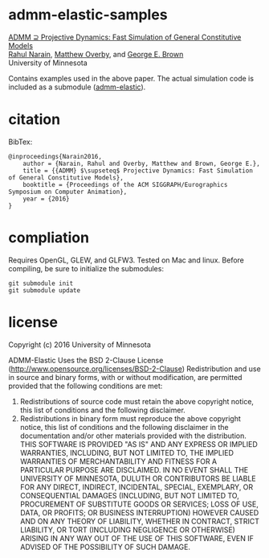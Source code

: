 
# admm-elastic-samples

[ADMM ⊇ Projective Dynamics: Fast Simulation of General Constitutive Models](http://rahul.narain.name/admm-pd/)  
[Rahul Narain](http://rahul.narain.name/), [Matthew Overby](http://www.mattoverby.net/), and [George E. Brown](http://www-users.cs.umn.edu/~brow2327/)  
University of Minnesota

Contains examples used in the above paper. The actual simulation code is included as a submodule
([admm-elastic](http://www.github.com/mattoverby/admm-elastic/)).

# citation

BibTex:

	@inproceedings{Narain2016,
		author = {Narain, Rahul and Overby, Matthew and Brown, George E.},
		title = {{ADMM} $\supseteq$ Projective Dynamics: Fast Simulation of General Constitutive Models},
		booktitle = {Proceedings of the ACM SIGGRAPH/Eurographics Symposium on Computer Animation},
		year = {2016}
	}

# compliation

Requires OpenGL, GLEW, and GLFW3. Tested on Mac and linux. Before compiling, be sure to initialize the submodules:

	git submodule init
	git submodule update

# license

Copyright (c) 2016 University of Minnesota

ADMM-Elastic Uses the BSD 2-Clause License (http://www.opensource.org/licenses/BSD-2-Clause)
Redistribution and use in source and binary forms, with or without modification, are
permitted provided that the following conditions are met:  
1. Redistributions of source code must retain the above copyright notice, this list of
conditions and the following disclaimer.  
2. Redistributions in binary form must reproduce the above copyright notice, this list
of conditions and the following disclaimer in the documentation and/or other materials
provided with the distribution.  
THIS SOFTWARE IS PROVIDED "AS IS" AND ANY EXPRESS OR IMPLIED WARRANTIES, INCLUDING, BUT NOT
LIMITED TO, THE IMPLIED WARRANTIES OF MERCHANTABILITY AND FITNESS FOR  A PARTICULAR PURPOSE
ARE DISCLAIMED. IN NO EVENT SHALL THE UNIVERSITY OF MINNESOTA, DULUTH OR CONTRIBUTORS BE 
LIABLE FOR ANY DIRECT, INDIRECT, INCIDENTAL, SPECIAL, EXEMPLARY, OR CONSEQUENTIAL DAMAGES
(INCLUDING, BUT NOT LIMITED TO, PROCUREMENT OF SUBSTITUTE GOODS OR SERVICES; LOSS OF USE, DATA,
OR PROFITS; OR BUSINESS INTERRUPTION) HOWEVER CAUSED AND ON ANY THEORY OF LIABILITY, WHETHER
IN CONTRACT, STRICT LIABILITY, OR TORT (INCLUDING NEGLIGENCE OR OTHERWISE) ARISING IN ANY WAY
OUT OF THE USE OF THIS SOFTWARE, EVEN IF ADVISED OF THE POSSIBILITY OF SUCH DAMAGE.
